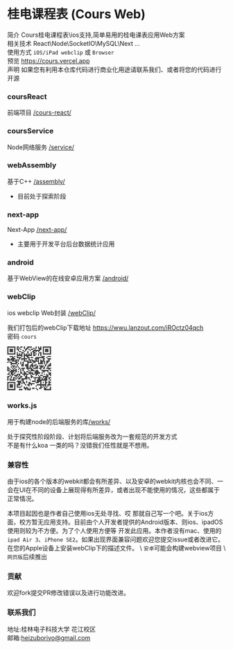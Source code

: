 # 桂电课程表 (Cours Web)  

简介 Cours桂电课程表\ios支持,简单易用的桂电课表应用Web方案   
相关技术 React\Node\SocketIO\MySQL\Next ...  
使用方式 `iOS/iPad webclip` 或 `Browser`  
预览 https://cours.vercel.app  
声明 如果您有利用本仓库代码进行商业化用途请联系我们、或者将您的代码进行开源  

### coursReact

前端项目 [/cours-react/](./cours-react/) 

### coursService  

Node网络服务 [/service/](./service/)


### webAssembly  

基于C++ [/assembly/](./assembly/)  
 
* 目前处于探索阶段

### next-app  

Next-App [/next-app/](/next-app/)  

* 主要用于开发平台后台数据统计应用 

### android  

基于WebView的在线安卓应用方案 [/android/](./android/)

### webClip  

ios webclip Web封装 [/webClip/](./webClip/) 

我们打包后的webClip下载地址 https://wwu.lanzout.com/iROctz04qch  
密码 `cours`  

<img src="readme/images/WebClipQR.png" width="20%"/>

### works.js

用于构建node的后端服务的库[/works/](./works/)  

处于探究性阶段阶段、计划将后端服务改为一套规范的开发方式  
不是有什么koa 一类的吗？没错我们任性就是不想用。

### 兼容性  

由于ios的各个版本的webkit都会有所差异、以及安卓的webkit内核也会不同、一会在UI在不同的设备上展现得有所差异，或者出现不能使用的情况，这些都属于正常情况。

本项目起因也是作者自己使用ios无处寻找、哎 那就自己写一个吧。关于ios方面，校方暂无应用支持。目前由个人开发者提供的Android版本、则ios、ipadOS使用则较为不方便。为了个人使用方便等 开发此应用。本作者没有mac、使用的`ipad Air 3`、`iPhone SE2`。如果出现界面兼容问题欢迎您提交issue或者改进它。在您的Apple设备上安装webClip下的描述文件。  \ `安卓`可能会构建webview项目  \  `网页版`后续推出  

### 贡献  

欢迎fork提交PR修改错误以及进行功能改进。

### 联系我们  

地址:桂林电子科技大学 花江校区  
邮箱:heizuboriyo@gmail.com  

